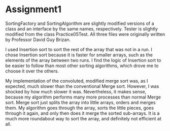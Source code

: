 # Assignment1

SortingFactory and SortingAlgorithm are slightly modified versions of a class and an interface by the same names, respectively.
Tester is slightly modified from the class Practice05Test. All three files were originally written by Professor David Guy Brizan.

I used Insertion sort to sort the rest of the array that was not in a run. I chose Insertion sort because it is faster for smaller arrays,
such as the elements of the array between two runs. I find the logic of Insertion sort to be easier to follow than most other sorting algorithms,
which drove me to choose it over the others.

My implementation of the convoluted, modified merge sort was, as I expected, much slower than the conventional Merge sort. However, I was shocked
by how much slower it was. Nevertheless, it makes sense, because my algorithm performs many more processes than normal Merge sort. Merge sort just splits
the array into little arrays, orders and merges them. My algorithm goes through the array, sorts the little pieces, goes through it again, and only then
does it merge the sorted sub-arrays. It is a much more roundabout way to sort the array, and definitely not efficient at all.